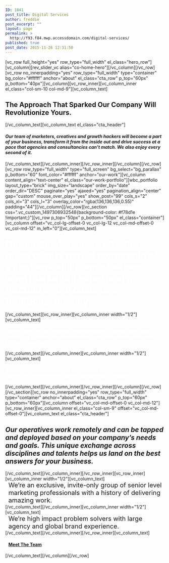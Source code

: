 ```yaml
---
ID: 1841
post_title: Digital Services
author: freddie
post_excerpt: ""
layout: page
permalink: >
  http://f93.f84.mwp.accessdomain.com/digital-services/
published: true
post_date: 2015-11-26 12:31:50
---
```

[vc_row full_height="yes" row_type="full_width" el_class="hero_row"][vc_column][rev_slider_vc alias="co-home-hero"][/vc_column][/vc_row][vc_row no_innerpadding="yes" row_type="full_width" type="container" bg_color="#ffffff" anchor="about" el_class="cta_row" p_top="60px" p_bottom="40px"][vc_column][vc_row_inner][vc_column_inner el_class="col-sm-10 col-md-9"][vc_column_text]
<h2>The Approach That Sparked Our Company Will Revolutionize Yours.</h2>
[/vc_column_text][vc_column_text el_class="cta_header"]
<h4 class="padded-multiline h2"><em>Our team of marketers, creatives and growth hackers will become a part of your business, transform it from the inside out and drive success at a pace that agencies and consultancies can’t match. We also enjoy every second of it.</em></h4>
[/vc_column_text][/vc_column_inner][/vc_row_inner][/vc_column][/vc_row][vc_row row_type="full_width" type="full_screen" bg_select="bg_parallax" p_bottom="60" font_color="#ffffff" anchor="our-work"][vc_column content_align="text-center" el_class="our-work-portfolio"][wbc_portfolio layout_type="brick" img_size="landscape" order_by="date" order_dir="DESC" paginate="yes" ajaxed="yes" pagination_align="center" gap="custom" mouse_over_play="yes" show_post="99" cols_s="2" cols_xl="3" cols_l="3" overlay_color="rgba(136,136,136,0.55)" padding="44"][/vc_column][/vc_row][vc_section css=".vc_custom_1497306932548{background-color: #f78d1e !important;}"][vc_row p_top="50px" p_bottom="50px" el_class="container"][vc_column offset="vc_col-lg-offset-0 vc_col-lg-12 vc_col-md-offset-0 vc_col-md-12" m_left="0"][vc_column_text]
<h3><span style="color: #ffffff; font-size: 30px;">Our unique business structure gives clients partial ownership of a custom-built team of senior level marketing experts at a fraction of the costs of a traditional agency. </span></h3>
[/vc_column_text][vc_row_inner][vc_column_inner width="1/2"][vc_column_text]
<h4><span style="color: #ffffff;">The flexibility of our business model eliminates overhead and waste, enabling us to utilize the newest technologies and operate with speed, efficiency and scale.</span></h4>
[/vc_column_text][/vc_column_inner][vc_column_inner width="1/2"][vc_column_text]
<h4><span style="color: #ffffff;">Our open structure enables us to recruit the best international marketing experts and entrepreneurs without geographical limitation.</span></h4>
[/vc_column_text][/vc_column_inner][/vc_row_inner][/vc_column][/vc_row][/vc_section][vc_row no_innerpadding="yes" row_type="full_width" type="container" anchor="about" el_class="cta_row" p_top="60px" p_bottom="60px"][vc_column offset="vc_col-md-offset-0 vc_col-md-12"][vc_row_inner][vc_column_inner el_class="col-sm-9" offset="vc_col-md-offset-0"][vc_column_text el_class="cta_header"]
<h2 class="padded-multiline h2"><em>Our operatives work remotely and can be tapped and deployed based on your company’s needs and goals. This unique exchange across disciplines and talents helps us land on the best answers for your business.
</em></h2>
[/vc_column_text][/vc_column_inner][/vc_row_inner][vc_row_inner][vc_column_inner width="1/2"][vc_column_text]<span style="font-size: 20px !important; line-height: normal; padding-left: 10px; display: block;">We’re an exclusive, invite-only group of senior level marketing professionals with a history of delivering amazing work.</span>[/vc_column_text][/vc_column_inner][vc_column_inner width="1/2"][vc_column_text]<span style="font-size: 20px !important; line-height: normal; padding-left: 10px; display: block;">We’re high impact problem solvers with large agency and global brand experience.</span>[/vc_column_text][/vc_column_inner][/vc_row_inner][vc_column_text]
<h4><a style="padding-left: 10px;" href="https://codeorange.com/code-orange-operatives/">Meet The Team</a></h4>
[/vc_column_text][/vc_column][/vc_row]